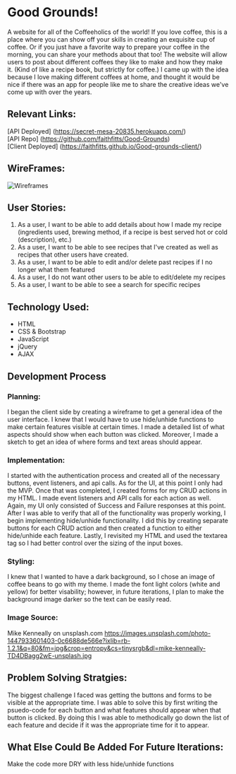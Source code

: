 
# Good Grounds!
A website for all of the Coffeeholics of the world! If you love coffee, this is a place where you can show off your skills in creating an exquisite cup of coffee. Or if you just have a favorite way to prepare your coffee in the morning, you can share your methods about that too! The website will allow users to post about different coffees they like to make and how they make it. (Kind of like a recipe book, but strictly for coffee.) I came up with the idea because I love making different coffees at home, and thought it would be nice if there was an app for people like me to share the creative ideas we've come up with over the years.


## Relevant Links:
[API Deployed] (https://secret-mesa-20835.herokuapp.com/)  </br>
[API Repo] (https://github.com/faithfitts/Good-Grounds) </br>
[Client Deployed] (https://faithfitts.github.io/Good-grounds-client/)


## WireFrames:
![Wireframes](https://i.imgur.com/wlqvJpe.png "Wireframes")

## User Stories:

1. As a user, I want to be able to add details about how I made my recipe (ingredients used, brewing method, if a recipe is best served hot or cold (description), etc.)
2. As a user, I want to be able to see recipes that I've created as well as recipes that other users have created.
3. As a user, I want to be able to edit and/or delete past recipes if I no longer what them featured
4. As a user, I do not want other users to be able to edit/delete my recipes
5. As a user, I want to be able to see a search for specific recipes


## Technology Used:

- HTML </br>
- CSS & Bootstrap  </br>
- JavaScript  </br>
- jQuery </br>
- AJAX

## Development Process

### Planning:
I began the client side by creating a wireframe to get a general idea of the user interface. I knew that I would have to use hide/unhide functions to make certain features visible at certain times. I made a detailed list of what aspects should show when each button was clicked. Moreover, I made a sketch to get an idea of where forms and text areas should appear.

### Implementation:
I started with the authentication process and created all of the necessary buttons, event listeners, and api calls. As for the UI, at this point I only had the MVP. Once that was completed, I created forms for my CRUD actions in my HTML. I made event listeners and API calls for each action as well. Again, my UI only consisted of Success and Failure responses at this point. After I was able to verify that all of the functionality was properly working, I begin implementing hide/unhide functionality. I did this by creating separate buttons for each CRUD action and then created a function to either hide/unhide each feature. Lastly, I revisited my HTML and used the textarea tag so I had better control over the sizing of the input boxes.

### Styling:
I knew that I wanted to have a dark background, so I chose an image of coffee beans to go with my theme. I made the font light colors (white and yellow) for better visability; however, in future iterations, I plan to make the background image darker so the text can be easily read.

### Image Source:
Mike Kenneally on unsplash.com
https://images.unsplash.com/photo-1447933601403-0c6688de566e?ixlib=rb-1.2.1&q=80&fm=jpg&crop=entropy&cs=tinysrgb&dl=mike-kenneally-TD4DBagg2wE-unsplash.jpg


## Problem Solving Stratgies:
The biggest challenge I faced was getting the buttons and forms to be visible at the appropriate time. I was able to solve this by first writing the psuedo-code for each button and what features should appear when that button is clicked. By doing this I was able to methodically go down the list of each feature and decide if it was the appropriate time for it to appear.

## What Else Could Be Added For Future Iterations:
Make the code more DRY with less hide/unhide functions
